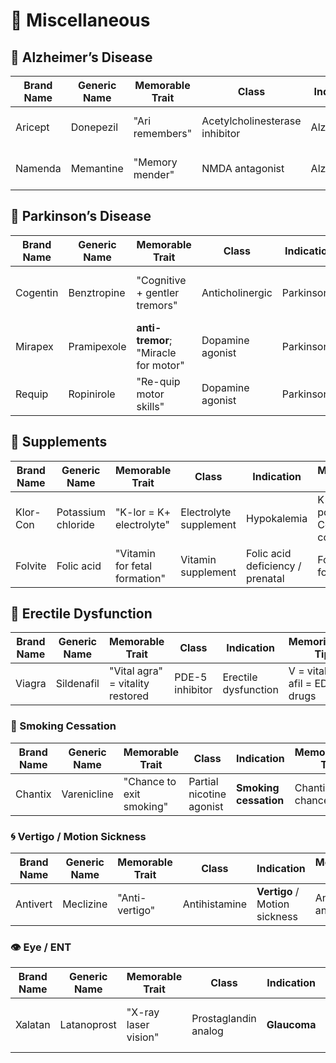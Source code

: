# 🧩 Miscellaneous

## 🧠 Alzheimer’s Disease

| Brand Name | Generic Name | Memorable Trait | Class | Indication | Memorization Tip |
|------------|--------------|------------------|-------|------------|------------------|
| Aricept | Donepezil | "Ari remembers" | Acetylcholinesterase inhibitor | Alzheimer’s | Aricept = accept memory |
| Namenda | Memantine | "Memory mender" | NMDA antagonist | Alzheimer’s | Na-mend-a = mend memory |

## 🧠 Parkinson’s Disease

| Brand Name | Generic Name | Memorable Trait | Class | Indication | Memorization Tip |
|------------|--------------|------------------|-------|------------|------------------|
| Cogentin | Benztropine | "Cognitive + gentler tremors" | Anticholinergic | Parkinson’s | Cogentin = cognition + gentler tremors |
| Mirapex | Pramipexole | **anti-tremor**; "Miracle for motor" | Dopamine agonist | Parkinson’s | Mira = miracle for movement |
| Requip | Ropinirole | "Re-quip motor skills" | Dopamine agonist | Parkinson’s | Re-equip = restore movement |

## 💊 Supplements

| Brand Name | Generic Name | Memorable Trait | Class | Indication | Memorization Tip |
|------------|--------------|------------------|-------|------------|------------------|
| Klor-Con | Potassium chloride | "K-lor = K+ electrolyte" | Electrolyte supplement | Hypokalemia | K = potassium, Con = controlled |
| Folvite | Folic acid | "Vitamin for fetal formation" | Vitamin supplement | Folic acid deficiency / prenatal | Folvite = folate vitamin |

## 🧱 Erectile Dysfunction

| Brand Name | Generic Name | Memorable Trait | Class | Indication | Memorization Tip |
|------------|--------------|------------------|-------|------------|------------------|
| Viagra | Sildenafil | "Vital agra" = vitality restored | PDE-5 inhibitor | Erectile dysfunction | V = vitality, -afil = ED drugs |

### 🚬 Smoking Cessation

| Brand Name | Generic Name | Memorable Trait | Class | Indication | Memorization Tip |
|------------|--------------|------------------|-------|------------|------------------|
| Chantix | Varenicline | "Chance to exit smoking" | Partial nicotine agonist | **Smoking cessation** | Chantix = chance to quit |

### 🌀 Vertigo / Motion Sickness

| Brand Name | Generic Name | Memorable Trait | Class | Indication | Memorization Tip |
|------------|--------------|------------------|-------|------------|------------------|
| Antivert | Meclizine | "Anti-vertigo" | Antihistamine | **Vertigo** / Motion sickness | Antivert = anti-vertigo |

### 👁️ Eye / ENT

| Brand Name | Generic Name | Memorable Trait | Class | Indication | Memorization Tip |
|------------|--------------|------------------|-------|------------|------------------|
| Xalatan | Latanoprost | "X-ray laser vision" | Prostaglandin analog | **Glaucoma** | Xalatan = lowers intraocular pressure |

